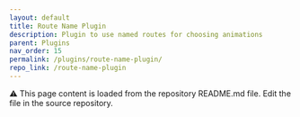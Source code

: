 ```yaml
---
layout: default
title: Route Name Plugin
description: Plugin to use named routes for choosing animations
parent: Plugins
nav_order: 15
permalink: /plugins/route-name-plugin/
repo_link: /route-name-plugin
---
```


⚠️ This page content is loaded from the repository README.md file. Edit the file in the source repository. 
